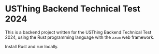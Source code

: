 # USThing Backend Technical Test 2024

This is a backend project written for the USThing Backend Technical Test 2024, using the Rust programming language
with the `axum` web framework.

Install Rust and run locally.
